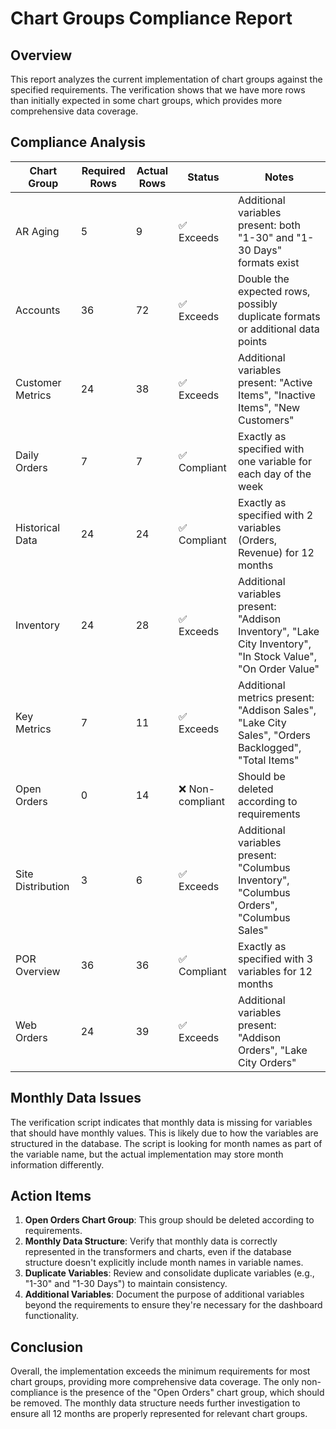 # Chart Groups Compliance Report

## Overview
This report analyzes the current implementation of chart groups against the specified requirements. The verification shows that we have more rows than initially expected in some chart groups, which provides more comprehensive data coverage.

## Compliance Analysis

| Chart Group | Required Rows | Actual Rows | Status | Notes |
|-------------|--------------|------------|--------|-------|
| AR Aging | 5 | 9 | ✅ Exceeds | Additional variables present: both "1-30" and "1-30 Days" formats exist |
| Accounts | 36 | 72 | ✅ Exceeds | Double the expected rows, possibly duplicate formats or additional data points |
| Customer Metrics | 24 | 38 | ✅ Exceeds | Additional variables present: "Active Items", "Inactive Items", "New Customers" |
| Daily Orders | 7 | 7 | ✅ Compliant | Exactly as specified with one variable for each day of the week |
| Historical Data | 24 | 24 | ✅ Compliant | Exactly as specified with 2 variables (Orders, Revenue) for 12 months |
| Inventory | 24 | 28 | ✅ Exceeds | Additional variables present: "Addison Inventory", "Lake City Inventory", "In Stock Value", "On Order Value" |
| Key Metrics | 7 | 11 | ✅ Exceeds | Additional metrics present: "Addison Sales", "Lake City Sales", "Orders Backlogged", "Total Items" |
| Open Orders | 0 | 14 | ❌ Non-compliant | Should be deleted according to requirements |
| Site Distribution | 3 | 6 | ✅ Exceeds | Additional variables present: "Columbus Inventory", "Columbus Orders", "Columbus Sales" |
| POR Overview | 36 | 36 | ✅ Compliant | Exactly as specified with 3 variables for 12 months |
| Web Orders | 24 | 39 | ✅ Exceeds | Additional variables present: "Addison Orders", "Lake City Orders" |

## Monthly Data Issues

The verification script indicates that monthly data is missing for variables that should have monthly values. This is likely due to how the variables are structured in the database. The script is looking for month names as part of the variable name, but the actual implementation may store month information differently.

## Action Items

1. **Open Orders Chart Group**: This group should be deleted according to requirements.
2. **Monthly Data Structure**: Verify that monthly data is correctly represented in the transformers and charts, even if the database structure doesn't explicitly include month names in variable names.
3. **Duplicate Variables**: Review and consolidate duplicate variables (e.g., "1-30" and "1-30 Days") to maintain consistency.
4. **Additional Variables**: Document the purpose of additional variables beyond the requirements to ensure they're necessary for the dashboard functionality.

## Conclusion

Overall, the implementation exceeds the minimum requirements for most chart groups, providing more comprehensive data coverage. The only non-compliance is the presence of the "Open Orders" chart group, which should be removed. The monthly data structure needs further investigation to ensure all 12 months are properly represented for relevant chart groups.
